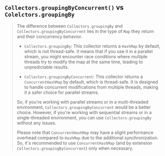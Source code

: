 ## `Collectors.groupingByConcurrent()` vs `Colelctors.groupingBy`

> The difference between `Collectors.groupingBy` and `Collectors.groupingByConcurrent` lies in the type of `Map` they return and their concurrency behavior.
>
> - `Collectors.groupingBy`: This collector returns a `HashMap` by default, which is not thread-safe. It means that if you use it in a parallel stream, you might encounter race conditions where multiple threads try to modify the map at the same time, leading to unpredictable results.
>
> - `Collectors.groupingByConcurrent`: This collector returns a `ConcurrentHashMap` by default, which is thread-safe. It is designed to handle concurrent modifications from multiple threads, making it a safer choice for parallel streams.
>
> So, if you're working with parallel streams or in a multi-threaded environment, `Collectors.groupingByConcurrent` would be a better choice. However, if you're working with sequential streams or in a single-threaded environment, you can use `Collectors.groupingBy` without any issues.
>
> Please note that `ConcurrentHashMap` may have a slight performance overhead compared to `HashMap` due to the additional synchronization. So, it's recommended to use `ConcurrentHashMap` (and by extension `Collectors.groupingByConcurrent`) only when necessary.
